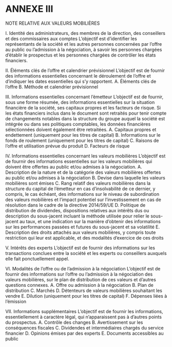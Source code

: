 # ANNEXE III

NOTE RELATIVE AUX VALEURS MOBILIÈRES

I. Identité des administrateurs, des membres de la direction, des conseillers et des commissaires aux comptes L’objectif est d’identifier les représentants de la société et les autres personnes concernées par l’offre au public ou l’admission à la négociation, à savoir les personnes chargées d’établir le prospectus et les personnes chargées de contrôler les états financiers.

II. Éléments clés de l’offre et calendrier prévisionnel L’objectif est de fournir des informations essentielles concernant le déroulement de l’offre et d’indiquer les dates essentielles qui s’y rapportent. A. Éléments clés de l’offre B. Méthode et calendrier prévisionnel

III. Informations essentielles concernant l’émetteur L’objectif est de fournir, sous une forme résumée, des informations essentielles sur la situation financière de la société, ses capitaux propres et les facteurs de risque. Si les états financiers inclus dans le document sont retraités pour tenir compte de changements notables dans la structure du groupe auquel la société est intégrée ou dans ses politiques comptables, les données financières sélectionnées doivent également être retraitées. A. Capitaux propres et endettement (uniquement pour les titres de capital) B. Informations sur le fonds de roulement (uniquement pour les titres de capital) C. Raisons de l’offre et utilisation prévue du produit D. Facteurs de risque

IV. Informations essentielles concernant les valeurs mobilières L’objectif est de fournir des informations essentielles sur les valeurs mobilières qui doivent être offertes au public et/ou admises à la négociation. A. Description de la nature et de la catégorie des valeurs mobilières offertes au public et/ou admises à la négociation B. Devise dans laquelle les valeurs mobilières sont émises C. Rang relatif des valeurs mobilières dans la structure du capital de l’émetteur en cas d’insolvabilité de ce dernier, y compris, le cas échéant, des informations sur le niveau de subordination des valeurs mobilières et l’impact potentiel sur l’investissement en cas de résolution dans le cadre de la directive 2014/59/UE D. Politique de distribution de dividendes, dispositions relatives aux intérêts dus ou description du sous-jacent incluant la méthode utilisée pour relier le sous-jacent au taux, et une indication sur la manière d’obtenir des informations sur les performances passées et futures du sous-jacent et sa volatilité E. Description des droits attachés aux valeurs mobilières, y compris toute restriction qui leur est applicable, et des modalités d’exercice de ces droits

V. Intérêts des experts L’objectif est de fournir des informations sur les transactions conclues entre la société et les experts ou conseillers auxquels elle fait ponctuellement appel.

VI. Modalités de l’offre ou de l’admission à la négociation L’objectif est de fournir des informations sur l’offre ou l’admission à la négociation des valeurs mobilières, sur le plan de distribution de ces valeurs et d’autres questions connexes. A. Offre ou admission à la négociation B. Plan de distribution C. Marchés D. Détenteurs de valeurs mobilières souhaitant les vendre E. Dilution (uniquement pour les titres de capital) F. Dépenses liées à l’émission

VII. Informations supplémentaires L’objectif est de fournir les informations, essentiellement à caractère légal, qui n’apparaissent pas à d’autres points du prospectus. A. Contrôle des changes B. Avertissement sur les conséquences fiscales C. Dividendes et intermédiaires chargés du service financier D. Opinions émises par des experts E. Documents accessibles au public

